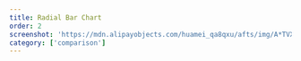 ```yaml
---
title: Radial Bar Chart
order: 2
screenshot: 'https://mdn.alipayobjects.com/huamei_qa8qxu/afts/img/A*TVXmRq627aEAAAAAAAAAAAAADmJ7AQ/original'
category: ['comparison']
---
```

